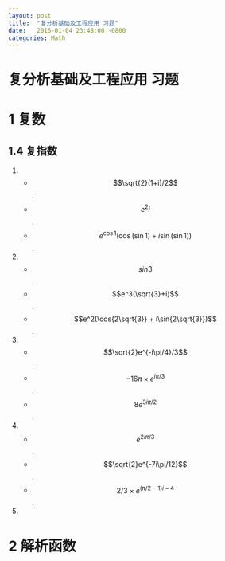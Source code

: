 ```yaml
---
layout: post
title:  "复分析基础及工程应用 习题"
date:   2016-01-04 23:48:00 -0800
categories: Math
---
```


# 复分析基础及工程应用 习题

# 1 复数

## 1.4 复指数

1. * $$\sqrt{2}(1+i)/2$$.
   * $$e^2i$$.
   * $$e^{\cos{1}}(\cos{(\sin{1})} + i\sin{(\sin{1})})$$.

2. * $$sin{3}$$.
   * $$e^3(\sqrt{3}+i)$$.
   * $$e^2(\cos{2\sqrt{3}} + i\sin{2\sqrt{3}})$$.

3. * $$\sqrt{2}e^{-i\pi/4}/3$$.
   * $$-16\pi \times e^{i\pi/3}$$.
   * $$8e^{3i\pi/2}$$.

4. * $$e^{2i\pi/3}$$.
   * $$\sqrt{2}e^{-7i\pi/12}$$.
   * $$2/3 \times e^{(\pi/2-1)i-4}$$.

5. 


# 2 解析函数
